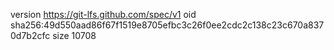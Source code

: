 version https://git-lfs.github.com/spec/v1
oid sha256:49d550aad86f67f1519e8705efbc3c26f0ee2cdc2c138c23c670a8370d7b2cfc
size 10708
